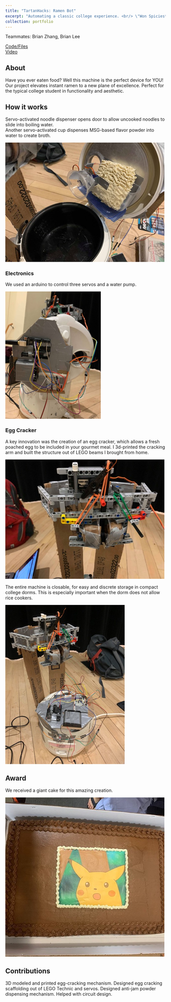 ```yaml
---
title: "TartanHacks: Ramen Bot"
excerpt: "Automating a classic college experience. <br/> \"Won Spiciest Meme\" award. <br/><img src='/images/portfolio-3/ramensplash.jpg'>"
collection: portfolio
---
```


Teammates: Brian Zhang, Brian Lee

[Code/Files](https://github.com/atomicapple0/ramen_bot)  
[Video](https://www.youtube.com/watch?v=7We7kzvptaM)

## About

Have you ever eaten food? Well this machine is the perfect device for YOU! Our project elevates instant ramen to a new plane of excellence. Perfect for the typical college student in functionality and aesthetic.

## How it works

Servo-activated noodle dispenser opens door to allow uncooked noodles to slide into boiling water.  
Another servo-activated cup dispenses MSG-based flavor powder into water to create broth.

<img src="/images/portfolio-3/saucenoodles.jpg" alt="noodles and sauce" width="500"/>

### Electronics

We used an arduino to control three servos and a water pump.

<img src="/images/portfolio-3/lidelectronics.jpg" alt="lid electronics" width="300"/>


### Egg Cracker

A key innovation was the creation of an egg cracker, which allows a fresh poached egg to be included in your gourmet meal. I 3d-printed the cracking arm and built the structure out of LEGO beams I brought from home.

![cracker](/images/portfolio-2/eggcracker.jpg)

The entire machine is closable, for easy and discrete   storage in compact college dorms. This is especially important when the dorm does not allow rice cookers.

![close](/images/portfolio-2/lid_closes.jpg)

## Award

We received a giant cake for this amazing creation.

![cake](/images/portfolio-2/pikachucake.jpg)

## Contributions

3D modeled and printed egg-cracking mechanism. Designed egg cracking scaffolding out of LEGO Technic and servos. Designed anti-jam powder dispensing mechanism. Helped with circuit design. 